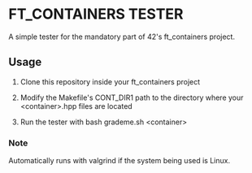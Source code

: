 # FT_CONTAINERS TESTER

A simple tester for the mandatory part of 42's ft_containers project.

## Usage
1. Clone this repository inside your ft_containers project

2. Modify the Makefile's CONT_DIR1 path to the directory where your \<container>\.hpp files are located

3. Run the tester with bash grademe.sh \<container>

### Note
Automatically runs with valgrind if the system being used is Linux.
